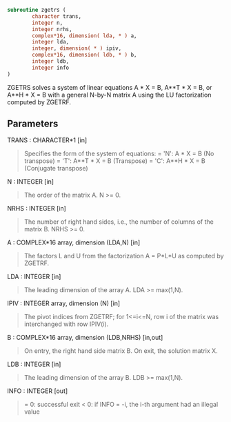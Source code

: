 ```fortran
subroutine zgetrs (
        character trans,
        integer n,
        integer nrhs,
        complex*16, dimension( lda, * ) a,
        integer lda,
        integer, dimension( * ) ipiv,
        complex*16, dimension( ldb, * ) b,
        integer ldb,
        integer info
)
```

ZGETRS solves a system of linear equations
A \* X = B,  A\*\*T \* X = B,  or  A\*\*H \* X = B
with a general N-by-N matrix A using the LU factorization computed
by ZGETRF.

## Parameters
TRANS : CHARACTER\*1 [in]
> Specifies the form of the system of equations:
> = 'N':  A \* X = B     (No transpose)
> = 'T':  A\*\*T \* X = B  (Transpose)
> = 'C':  A\*\*H \* X = B  (Conjugate transpose)

N : INTEGER [in]
> The order of the matrix A.  N >= 0.

NRHS : INTEGER [in]
> The number of right hand sides, i.e., the number of columns
> of the matrix B.  NRHS >= 0.

A : COMPLEX\*16 array, dimension (LDA,N) [in]
> The factors L and U from the factorization A = P\*L\*U
> as computed by ZGETRF.

LDA : INTEGER [in]
> The leading dimension of the array A.  LDA >= max(1,N).

IPIV : INTEGER array, dimension (N) [in]
> The pivot indices from ZGETRF; for 1<=i<=N, row i of the
> matrix was interchanged with row IPIV(i).

B : COMPLEX\*16 array, dimension (LDB,NRHS) [in,out]
> On entry, the right hand side matrix B.
> On exit, the solution matrix X.

LDB : INTEGER [in]
> The leading dimension of the array B.  LDB >= max(1,N).

INFO : INTEGER [out]
> = 0:  successful exit
> < 0:  if INFO = -i, the i-th argument had an illegal value
